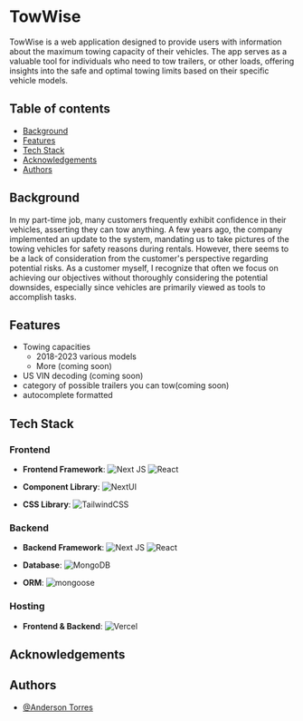


# TowWise

TowWise is a web application designed to provide users with information about the maximum towing capacity of their vehicles. The app serves as a valuable tool for individuals who need to tow trailers, or other loads, offering insights into the safe and optimal towing limits based on their specific vehicle models.
## Table of contents
* [Background](#Background)
* [Features](#Features)
* [Tech Stack](#TechStack)
* [Acknowledgements](#Acknowledgements)
* [Authors](#Authors)

## Background

In my part-time job, many customers frequently exhibit confidence in their vehicles, asserting they can tow anything. A few years ago, the company implemented an update to the system, mandating us to take pictures of the towing vehicles for safety reasons during rentals. However, there seems to be a lack of consideration from the customer's perspective regarding potential risks. As a customer myself,  I recognize that often we focus on achieving our objectives without thoroughly considering the potential downsides, especially since vehicles are primarily viewed as tools to accomplish tasks.
## Features

* Towing capacities 
    * 2018-2023 various models
    * More (coming soon)
* US VIN decoding (coming soon)
* category of possible trailers you can tow(coming soon)
* autocomplete formatted

## Tech Stack

### Frontend
- **Frontend Framework**: 
![Next JS](https://img.shields.io/badge/Next-black?style=for-the-badge&logo=next.js&logoColor=white) 
![React](https://img.shields.io/badge/react-%2320232a.svg?style=for-the-badge&logo=react&logoColor=%2361DAFB)

- **Component Library**: 
![NextUI](https://img.shields.io/badge/NextUI-000000?style=for-the-badge&logo=nextui&logoColor=ffff)

- **CSS Library**: 
![TailwindCSS](https://img.shields.io/badge/tailwindcss-%2338B2AC.svg?style=for-the-badge&logo=tailwind-css&logoColor=white)

### Backend
- **Backend Framework**: 
![Next JS](https://img.shields.io/badge/Next-black?style=for-the-badge&logo=next.js&logoColor=white) 
![React](https://img.shields.io/badge/react-%2320232a.svg?style=for-the-badge&logo=react&logoColor=%2361DAFB)

- **Database**: 
![MongoDB](https://img.shields.io/badge/MongoDB-%234ea94b.svg?style=for-the-badge&logo=mongodb&logoColor=white)

- **ORM**: 
![mongoose](https://img.shields.io/badge/mongoose-880000?style=for-the-badge&logo=mongoose&logoColor=ffff)

### Hosting

- **Frontend & Backend**:
![Vercel](https://img.shields.io/badge/Vercel-black?style=for-the-badge&logo=vercel&logoColor=white)
## Acknowledgements


## Authors

- [@Anderson Torres](https://www.github.com/and3rsontorres)


